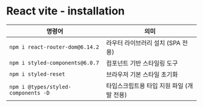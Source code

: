 # React vite - installation

| 명령어                                 | 의미                       |
| ----------------------------------- | ------------------------ |
| `npm i react-router-dom@6.14.2`     | 라우터 라이브러리 설치 (SPA 전용)    |
| `npm i styled-components@6.0.7`     | 컴포넌트 기반 스타일링 도구          |
| `npm i styled-reset`                | 브라우저 기본 스타일 초기화          |
| `npm i @types/styled-components -D` | 타입스크립트용 타입 지원 파일 (개발 전용) |

